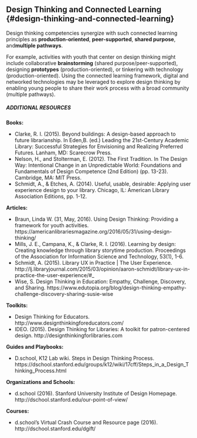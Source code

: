 ## Design Thinking and Connected Learning {#design-thinking-and-connected-learning}

Design thinking competencies synergize with such connected learning principles as **production-oriented**, **peer-supported**, **shared purpose**, and**multiple pathways**.

For example, activities with youth that center on design thinking might include collaborative **brainstorming** (shared purpose/peer-supported), designing **prototypes** (production-oriented), or tinkering with technology (production-oriented). Using the connected learning framework, digital and networked technologies may be leveraged to explore design thinking by enabling young people to share their work process with a broad community (multiple pathways).

<div class="table-format additional-resources"><span class="title"><h5>ADDITIONAL RESOURCES</h5></span>
<b>Books:</b>
<ul><li>Clarke, R. I. (2015). Beyond buildings: A design-based approach to future librarianship. In Eden,B. (ed.) Leading the 21st-Century Academic Library: Successful Strategies for Envisioning and Realizing Preferred Futures. Lanham, MD: Scarecrow Press.</li><li>Nelson, H., and Stolterman, E. (2012). The First Tradition. In The Design Way: Intentional Change in an Unpredictable World: Foundations and Fundamentals of Design Competence (2nd Edition) (pp. 13-23). Cambridge, MA: MIT Press.</li><li>Schmidt, A., & Etches, A. (2014). Useful, usable, desirable: Applying user experience design to your library. Chicago, IL: American Library Association Editions, pp. 1-12.</li></ul>
<b>Articles:</b>
<ul><li>Braun, Linda W. (31, May, 2016). Using Design Thinking: Providing a framework for youth activities. https://americanlibrariesmagazine.org/2016/05/31/using-design-thinking/</li><li>Mills, J. E., Campana, K., & Clarke, R. I. (2016). Learning by design: Creating knowledge through library storytime production. Proceedings of the Association for Information Science and Technology, 53(1), 1-6. </li><li>Schmidt, A. (2015). Library UX in Practice | The User Experience. http://lj.libraryjournal.com/2015/03/opinion/aaron-schmidt/library-ux-in-practice-the-user-experience/#_</li><li>Wise, S. Design Thinking in Education: Empathy, Challenge, Discovery, and Sharing. https://www.edutopia.org/blog/design-thinking-empathy-challenge-discovery-sharing-susie-wise</li></ul>
<b>Toolkits:</b> 
<ul><li>Design Thinking for Educators. http://www.designthinkingforeducators.com/</li><li>IDEO. (2015). Design Thinking for Libraries: A toolkit for patron-centered design. http://designthinkingforlibraries.com</li></ul>
<b>Guides and Playbooks:</b>
<ul><li>D.school, K12 Lab wiki. Steps in Design Thinking Process. https://dschool.stanford.edu/groups/k12/wiki/17cff/Steps_in_a_Design_Thinking_Process.html</li></ul>
<b>Organizations and Schools:</b>
<ul><li>d.school (2016). Stanford University Institute of Design Homepage. http://dschool.stanford.edu/our-point-of-view/</li></ul>
<b>Courses:</b>
<ul><li>d.school’s Virtual Crash Course and Resource page (2016). http://dschool.stanford.edu/dgift/</li></ul></div>
